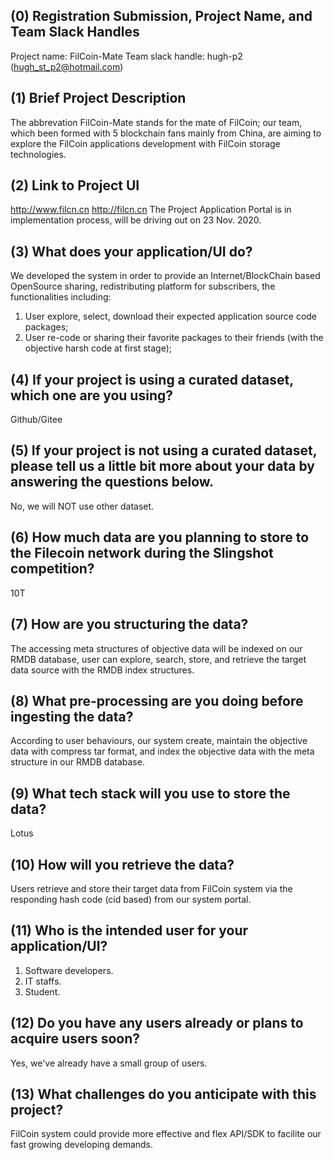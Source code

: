 ## (0) Registration Submission, Project Name, and Team Slack Handles
Project name: FilCoin-Mate
Team slack handle: hugh-p2 (hugh_st_p2@hotmail.com)

## (1) Brief Project Description
The abbrevation FilCoin-Mate stands for the mate of FilCoin; our team, which been formed with 5 blockchain fans mainly from China, are aiming to explore the FilCoin applications development with FilCoin storage technologies.

## (2) Link to Project UI
http://www.filcn.cn
http://filcn.cn
The Project Application Portal is in implementation process, will be driving out on 23 Nov. 2020.

## (3) What does your application/UI do?
We developed the system in order to provide an Internet/BlockChain based OpenSource sharing, redistributing platform for subscribers, the functionalities including:
1. User explore, select, download their expected application source code packages;
2. User re-code or sharing their favorite packages to their friends (with the objective harsh code at first stage);

## (4) If your project is using a curated dataset, which one are you using?
Github/Gitee

## (5) If your project is not using a curated dataset, please tell us a little bit more about your data by answering the questions below.
No, we will NOT use other dataset.

## (6) How much data are you planning to store to the Filecoin network during the Slingshot competition?
10T

## (7) How are you structuring the data?
The accessing meta structures of objective data will be indexed on our RMDB database, user can explore, search, store, and retrieve the target data source with the RMDB index structures.

## (8) What pre-processing are you doing before ingesting the data?
According to user behaviours, our system create, maintain the objective data with compress tar format, and index the objective data with the meta structure in our RMDB database.

## (9)  What tech stack will you use to store the data?
Lotus

## (10) How will you retrieve the data?
Users retrieve and store their target data from FilCoin system via the responding hash code (cid based) from our system portal.

## (11) Who is the intended user for your application/UI?
1. Software developers.
2. IT staffs.
3. Student.

## (12) Do you have any users already or plans to acquire users soon?
Yes, we've already have a small group of users.

## (13) What challenges do you anticipate with this project?
FilCoin system could provide more effective and flex API/SDK to facilite our fast growing developing demands.
